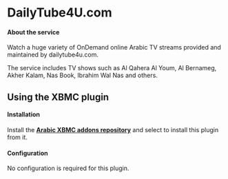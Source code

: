 DailyTube4U.com
===============

#### About the service ####
Watch a huge variety of OnDemand online Arabic TV streams provided and maintained by dailytube4u.com.

The service includes TV shows such as Al Qahera Al Youm, Al Bernameg, Akher Kalam, Nas Book, Ibrahim Wal Nas and others.

Using the XBMC plugin
---------------------
#### Installation ####
Install the **[Arabic XBMC addons repository](https://github.com/hadynz/repository.arabic.xbmc-addons#arabic-xbmc-repository)** and select to install this plugin from it.

#### Configuration #####
No configuration is required for this plugin.